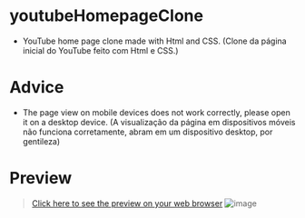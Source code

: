 # youtubeHomepageClone
* YouTube home page clone made with Html and CSS. (Clone da página inicial do YouTube feito com Html e CSS.)

# Advice
* The page view on mobile devices does not work correctly, please open it on a desktop device. (A visualização da página em dispositivos móveis não funciona corretamente, abram em um dispositivo desktop, por gentileza)

# Preview
> [Click here to see the preview on your web browser](https://sampbrt.github.io/youtubeHomepageClone/)
> ![image](https://github.com/sampbrt/youtubeHomepageClone/assets/70921394/f6fe8816-c106-48b5-bfb5-8e3f1625f750)
